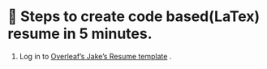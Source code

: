 # :rocket: **Steps to create code based(LaTex) resume in 5 minutes.**
1. Log in to [Overleaf’s Jake’s Resume template](https://www.overleaf.com/latex/templates/jakes-resume/syzfjbzwjncs)
.